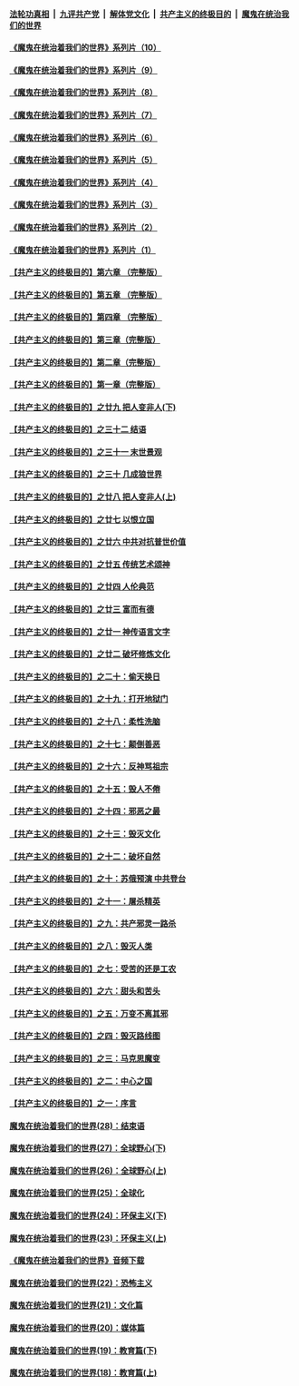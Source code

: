 ####  [法轮功真相](../../../../basic/blob/master/README.md?t=09021602) &nbsp;|&nbsp; [九评共产党](../../../../9ping.md/blob/master/README.md?t=09021602) &nbsp;|&nbsp; [解体党文化](../../../../jtdwh.md/blob/master/README.md?t=09021602)  &nbsp;|&nbsp; [共产主义的终极目的](../../../../gczydzjmd.md/blob/master/README.md?t=09021602) &nbsp;|&nbsp; [魔鬼在统治我们的世界](../../../../mgztzwmdsj.md/blob/master/README.md?t=09021602) 

#### [《魔鬼在统治着我们的世界》系列片（10）](../pages/nsc422/n12292670.md?t=09021602) 

#### [《魔鬼在统治着我们的世界》系列片（9）](../pages/nsc422/n12290859.md?t=09021602) 

#### [《魔鬼在统治着我们的世界》系列片（8）](../pages/nsc422/n12287445.md?t=09021602) 

#### [《魔鬼在统治着我们的世界》系列片（7）](../pages/nsc422/n12283425.md?t=09021602) 

#### [《魔鬼在统治着我们的世界》系列片（6）](../pages/nsc422/n12282314.md?t=09021602) 

#### [《魔鬼在统治着我们的世界》系列片（5）](../pages/nsc422/n12281419.md?t=09021602) 

#### [《魔鬼在统治着我们的世界》系列片（4）](../pages/nsc422/n12274024.md?t=09021602) 

#### [《魔鬼在统治着我们的世界》系列片（3）](../pages/nsc422/n12271322.md?t=09021602) 

#### [《魔鬼在统治着我们的世界》系列片（2）](../pages/nsc422/n12269049.md?t=09021602) 

#### [《魔鬼在统治着我们的世界》系列片（1）](../pages/nsc422/n12267575.md?t=09021602) 

#### [【共产主义的终极目的】第六章 （完整版）](../pages/nsc422/n11428913.md?t=09021602) 

#### [【共产主义的终极目的】第五章 （完整版）](../pages/nsc422/n11428912.md?t=09021602) 

#### [【共产主义的终极目的】第四章 （完整版）](../pages/nsc422/n11428907.md?t=09021602) 

#### [【共产主义的终极目的】第三章（完整版）](../pages/nsc422/n11428848.md?t=09021602) 

#### [【共产主义的终极目的】第二章（完整版）](../pages/nsc422/n11428831.md?t=09021602) 

#### [【共产主义的终极目的】第一章（完整版）](../pages/nsc422/n11417651.md?t=09021602) 

#### [【共产主义的终极目的】之廿九 把人变非人(下)](../pages/nsc422/n11344140.md?t=09021602) 

#### [【共产主义的终极目的】之三十二 结语](../pages/nsc422/n11360535.md?t=09021602) 

#### [【共产主义的终极目的】之三十一 末世景观](../pages/nsc422/n11351129.md?t=09021602) 

#### [【共产主义的终极目的】之三十 几成狼世界](../pages/nsc422/n11348280.md?t=09021602) 

#### [【共产主义的终极目的】之廿八 把人变非人(上)](../pages/nsc422/n11340492.md?t=09021602) 

#### [【共产主义的终极目的】之廿七 以恨立国](../pages/nsc422/n11336944.md?t=09021602) 

#### [【共产主义的终极目的】之廿六 中共对抗普世价值](../pages/nsc422/n11324785.md?t=09021602) 

#### [【共产主义的终极目的】之廿五 传统艺术颂神](../pages/nsc422/n11296396.md?t=09021602) 

#### [【共产主义的终极目的】之廿四 人伦典范](../pages/nsc422/n11296397.md?t=09021602) 

#### [【共产主义的终极目的】之廿三 富而有德](../pages/nsc422/n11283598.md?t=09021602) 

#### [【共产主义的终极目的】之廿一 神传语言文字](../pages/nsc422/n11263265.md?t=09021602) 

#### [【共产主义的终极目的】之廿二 破坏修炼文化](../pages/nsc422/n11245728.md?t=09021602) 

#### [【共产主义的终极目的】之二十：偷天换日](../pages/nsc422/n11238846.md?t=09021602) 

#### [【共产主义的终极目的】之十九：打开地狱门](../pages/nsc422/n11206376.md?t=09021602) 

#### [【共产主义的终极目的】之十八：柔性洗脑](../pages/nsc422/n11199994.md?t=09021602) 

#### [【共产主义的终极目的】之十七：颠倒善恶](../pages/nsc422/n11179782.md?t=09021602) 

#### [【共产主义的终极目的】之十六：反神骂祖宗](../pages/nsc422/n11166798.md?t=09021602) 

#### [【共产主义的终极目的】之十五：毁人不倦](../pages/nsc422/n11166792.md?t=09021602) 

#### [【共产主义的终极目的】之十四：邪恶之最](../pages/nsc422/n11150249.md?t=09021602) 

#### [【共产主义的终极目的】之十三：毁灭文化](../pages/nsc422/n11135227.md?t=09021602) 

#### [【共产主义的终极目的】之十二：破坏自然](../pages/nsc422/n11135214.md?t=09021602) 

#### [【共产主义的终极目的】之十：苏俄预演 中共登台](../pages/nsc422/n11118424.md?t=09021602) 

#### [【共产主义的终极目的】之十一：屠杀精英](../pages/nsc422/n11118442.md?t=09021602) 

#### [【共产主义的终极目的】之九：共产邪灵一路杀](../pages/nsc422/n11114139.md?t=09021602) 

#### [【共产主义的终极目的】之八：毁灭人类](../pages/nsc422/n11108503.md?t=09021602) 

#### [【共产主义的终极目的】之七：受苦的还是工农](../pages/nsc422/n11101809.md?t=09021602) 

#### [【共产主义的终极目的】之六：甜头和苦头](../pages/nsc422/n11096971.md?t=09021602) 

#### [【共产主义的终极目的】之五：万变不离其邪](../pages/nsc422/n11091285.md?t=09021602) 

#### [【共产主义的终极目的】之四：毁灭路线图](../pages/nsc422/n11086284.md?t=09021602) 

#### [【共产主义的终极目的】之三：马克思魔变](../pages/nsc422/n11061941.md?t=09021602) 

#### [【共产主义的终极目的】之二：中心之国](../pages/nsc422/n11047728.md?t=09021602) 

#### [【共产主义的终极目的】之一：序言](../pages/nsc422/n11086077.md?t=09021602) 

#### [魔鬼在统治着我们的世界(28)：结束语](../pages/nsc422/n10936246.md?t=09021602) 

#### [魔鬼在统治着我们的世界(27)：全球野心(下)](../pages/nsc422/n10928319.md?t=09021602) 

#### [魔鬼在统治着我们的世界(26)：全球野心(上)](../pages/nsc422/n10900318.md?t=09021602) 

#### [魔鬼在统治着我们的世界(25)：全球化](../pages/nsc422/n10788205.md?t=09021602) 

#### [魔鬼在统治着我们的世界(24)：环保主义(下)](../pages/nsc422/n10695307.md?t=09021602) 

#### [魔鬼在统治着我们的世界(23)：环保主义(上)](../pages/nsc422/n10688613.md?t=09021602) 

#### [《魔鬼在统治着我们的世界》音频下载](../pages/nsc422/n10635553.md?t=09021602) 

#### [魔鬼在统治着我们的世界(22)：恐怖主义](../pages/nsc422/n10614727.md?t=09021602) 

#### [魔鬼在统治着我们的世界(21)：文化篇](../pages/nsc422/n10597706.md?t=09021602) 

#### [魔鬼在统治着我们的世界(20)：媒体篇](../pages/nsc422/n10586579.md?t=09021602) 

#### [魔鬼在统治着我们的世界(19)：教育篇(下)](../pages/nsc422/n10564808.md?t=09021602) 

#### [魔鬼在统治着我们的世界(18)：教育篇(上)](../pages/nsc422/n10526970.md?t=09021602) 

